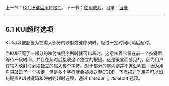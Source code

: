 上一节：[CGDB键盘用户接口](<6.0.md>)，下一节：[使用映射](<6.2.md>)，目录：[目录](<SUMMARY.md>)

----------

6.1 KUI超时选项
--------------

KUI可以被配置为在输入部分的映射或键序列时，经过一定时间间隔后超时。

当KUI匹配了一部分的映射或键序列时就可以超时。这意味着它将在前一个按键后等待一段时间，并且在超时后接收这个独立的按键。这是很显而易见的，因为用户在输入映射时必须独立的输入每个字符。对于部分的序列则并不这么明显，因为用户只敲击了一个按键，但是多个字符就会被发送至CGDB。下表描述了用户可以如何配置KUI对键码和映射的超时选项，通过 *timeout* 与 *ttimeout* 选项。
